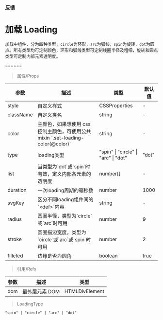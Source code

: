### 反馈

# 加载 Loading

加载中组件，分为四种类型，`circle`为环形，`arc`为弧线，`spin`为旋转，`dot`为圆点。所有类型均可定制颜色，环形和弧线类型可定制线圈半径及粗细，旋转和圆点类型可定制内部元素透明度。

======

> 属性/Props

|参数|描述|类型|默认值|
|----------|-------------|------|------|
|style|自定义样式|CSSProperties|-|
|className|自定义类名|string|-|
|color|主颜色，如果想使用 css 控制主颜色，可使用公共 mixin \`\.set\-loading\-color(@color)\`|string|-|
|type|loading类型|"spin" \| "circle" \| "arc" \| "dot"|"dot"|
|list|当类型为\`dot\`或\`spin\`时有效，定义内部各元素的透明度|number\[\]|-|
|duration|一次loading周期的毫秒数|number|1000|
|svgKey|区分不同loading组件间的\`\<def\>\`内容|string|-|
|radius|圆圈半径，类型为\`circle\`或\`arc\`时可用|number|9|
|stroke|圆圈描边宽度，类型为\`circle\`或\`arc\`或\`spin\`时可用|number|2|
|filleted|边缘是否为圆角|boolean|true|

> 引用/Refs

|参数|描述|类型|
|----------|-------------|------|
|dom|最外层元素 DOM|HTMLDivElement|

> LoadingType

```
"spin" | "circle" | "arc" | "dot"
```
